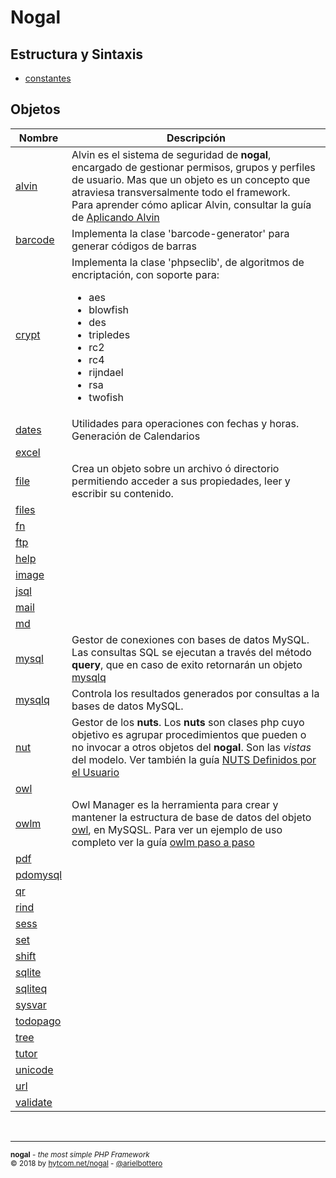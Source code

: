 # Nogal

## Estructura y Sintaxis
- [constantes](docs/constants.md)

## **Objetos**
|Nombre|Descripción|
|---|---|
|[alvin](docs/alvin.md)|Alvin es el sistema de seguridad de **nogal**, encargado de gestionar permisos, grupos y perfiles de usuario. Mas que un objeto es un concepto que atraviesa transversalmente todo el framework.<br />Para aprender cómo aplicar Alvin, consultar la guía de [Aplicando Alvin](https://github.com/arielbottero/wiki/blob/master/nogal/docs/alvinuso.md)|
|[barcode](docs/barcode.md)|Implementa la clase 'barcode-generator' para generar códigos de barras|
|[crypt](docs/crypt.md)|Implementa la clase 'phpseclib', de algoritmos de encriptación, con soporte para:<br /><ul><li>aes</li><li>blowfish</li><li>des</li><li>tripledes</li><li>rc2</li><li>rc4</li><li>rijndael</li><li>rsa</li><li>twofish</li></ul>|
|[dates](docs/dates.md)|Utilidades para operaciones con fechas y horas. Generación de Calendarios|
|[excel](docs/excel.md)||
|[file](docs/file.md)|Crea un objeto sobre un archivo ó directorio permitiendo acceder a sus propiedades, leer y escribir su contenido.|
|[files](docs/files.md)||
|[fn](docs/fn.md)||
|[ftp](docs/ftp.md)||
|[help](docs/help.md)||
|[image](docs/image.md)||
|[jsql](docs/jsql.md)||
|[mail](docs/mail.md)||
|[md](docs/md.md)||
|[mysql](docs/mysql.md)|Gestor de conexiones con bases de datos MySQL. Las consultas SQL se ejecutan a través del método **query**, que en caso de exito retornarán un objeto [mysqlq](https://github.com/arielbottero/wiki/blob/master/nogal/docs/mysqlq.md)|
|[mysqlq](docs/mysqlq.md)|Controla los resultados generados por consultas a la bases de datos MySQL.|
|[nut](docs/nut.md)|Gestor de los **nuts**. Los **nuts** son clases php cuyo objetivo es agrupar procedimientos que pueden o no invocar a otros objetos del **nogal**. Son las *vistas* del modelo. Ver también la guía [NUTS Definidos por el Usuario](https://github.com/arielbottero/wiki/blob/master/nogal/docs/nuts.md)|
|[owl](docs/owl.md)||
|[owlm](docs/owlm.md)|Owl Manager es la herramienta para crear y mantener la estructura de base de datos del objeto [owl](https://github.com/arielbottero/wiki/blob/master/nogal/docs/owl.md), en MySQSL. Para ver un ejemplo de uso completo ver la guía [owlm paso a paso](https://github.com/arielbottero/wiki/blob/master/nogal/docs/owlmuso.md)|
|[pdf](docs/pdf.md)||
|[pdomysql](docs/pdomysql.md)||
|[qr](docs/qr.md)||
|[rind](docs/rind.md)||
|[sess](docs/sess.md)||
|[set](docs/set.md)||
|[shift](docs/shift.md)||
|[sqlite](docs/sqlite.md)||
|[sqliteq](docs/sqliteq.md)||
|[sysvar](docs/sysvar.md)||
|[todopago](docs/todopago.md)||
|[tree](docs/tree.md)||
|[tutor](docs/tutor.md)||
|[unicode](docs/unicode.md)||
|[url](docs/url.md)||
|[validate](docs/validate.md)||

&nbsp;
___
<sub><b>nogal</b> - <em>the most simple PHP Framework</em></sub><br />
<sup>&copy; 2018 by <a href="http://hytcom.net/nogal">hytcom.net/nogal</a> - <a href="https://github.com/arielbottero">@arielbottero</a></sup><br />